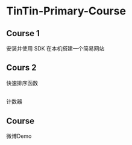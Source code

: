 # TinTin-Primary-Course
## Course 1
安装并使用 SDK 在本机搭建一个简易网站

## Cours 2

快速排序函数

## 

计数器

## Course

微博Demo

